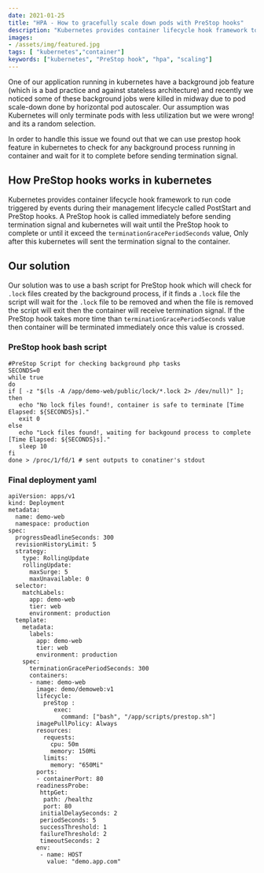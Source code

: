 ```yaml
---
date: 2021-01-25
title: "HPA - How to gracefully scale down pods with PreStop hooks"
description: "Kubernetes provides container lifecycle hook framework to run code triggered by events during their management lifecycle called PostStart and PreStop hooks"
images:
- /assets/img/featured.jpg
tags: [ "kubernetes","container"]
keywords: ["kubernetes", "PreStop hook", "hpa", "scaling"]
---
```

One of our application running in kubernetes have a background job feature (which is a bad practice and against stateless architecture) and recently we noticed some of these background jobs were killed in midway due to pod scale-down done by horizontal pod autoscaler. Our assumption was Kubernetes will only terminate pods with less utilization but we were wrong! and its a random selection. 

In order to handle this issue we found out that we can use prestop hook feature in kubernetes to check for any background process running in container and wait for it to complete before sending termination signal.

## How PreStop hooks works in kubernetes
Kubernetes provides container lifecycle hook framework to run code triggered by events during their management lifecycle called PostStart and PreStop hooks. A PreStop hook is called immediately before sending termination signal and kubernetes will wait until the PreStop hook to complete or until it exceed the `terminationGracePeriodSeconds` value, Only after this kubernetes will sent the termination signal to the container.


## Our solution
Our solution was to use a bash script for PreStop hook which will check for `.lock` files created by the background process, if it finds a `.lock` file the script will wait for the `.lock` file to be removed and when the file is removed the script will exit then the container will receive termination signal. If the PreStop hook takes more time than `terminationGracePeriodSeconds` value then container will be terminated immediately once this value is crossed.

### PreStop hook bash script
```
#PreStop Script for checking background php tasks 
SECONDS=0
while true
do	
if [ -z "$(ls -A /app/demo-web/public/lock/*.lock 2> /dev/null)" ]; then
   echo "No lock files found!, container is safe to terminate [Time Elapsed: ${SECONDS}s]."
   exit 0
else
   echo "Lock files found!, waiting for backgound process to complete [Time Elapsed: ${SECONDS}s]."
   sleep 10
fi
done > /proc/1/fd/1 # sent outputs to conatiner's stdout
```

### Final deployment yaml
```
apiVersion: apps/v1
kind: Deployment
metadata:
  name: demo-web
  namespace: production
spec:
  progressDeadlineSeconds: 300
  revisionHistoryLimit: 5
  strategy:
    type: RollingUpdate
    rollingUpdate:
      maxSurge: 5
      maxUnavailable: 0
  selector:
    matchLabels:
      app: demo-web
      tier: web
      environment: production 
  template:
    metadata:
      labels:
        app: demo-web
        tier: web
        environment: production
    spec:
      terminationGracePeriodSeconds: 300
      containers:
      - name: demo-web
        image: demo/demoweb:v1
        lifecycle:
          preStop :
             exec:
               command: ["bash", "/app/scripts/prestop.sh"]           
        imagePullPolicy: Always
        resources:
          requests:
            cpu: 50m
            memory: 150Mi
          limits:
            memory: "650Mi" 
        ports:
        - containerPort: 80
        readinessProbe:
         httpGet:
          path: /healthz
          port: 80
         initialDelaySeconds: 2
         periodSeconds: 5
         successThreshold: 1
         failureThreshold: 2
         timeoutSeconds: 2
        env:
         - name: HOST 
           value: "demo.app.com"
```
